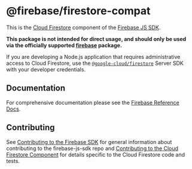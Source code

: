 # @firebase/firestore-compat

This is the [Cloud Firestore](https://firebase.google.com/docs/firestore/) component of the
[Firebase JS SDK](https://www.npmjs.com/package/firebase).

**This package is not intended for direct usage, and should only be used via the officially
supported [firebase](https://www.npmjs.com/package/firebase) package.**

If you are developing a Node.js application that requires administrative access to Cloud Firestore,
use the [`@google-cloud/firestore`](https://www.npmjs.com/package/@google-cloud/firestore) Server
SDK with your developer credentials.

## Documentation

For comprehensive documentation please see the [Firebase Reference
Docs][reference-docs].

[reference-docs]: https://firebase.google.com/docs/reference/js/

## Contributing

See [Contributing to the Firebase SDK](../../CONTRIBUTING.md) for general
information about contributing to the firebase-js-sdk repo and
[Contributing to the Cloud Firestore Component](./CONTRIBUTING.md) for
details specific to the Cloud Firestore code and tests.
